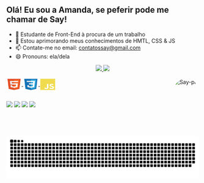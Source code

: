 ## Olá! Eu sou a Amanda, se peferir pode me chamar de Say!

- 🔭 Estudante de Front-End à procura de um trabalho
- 🌱 Estou aprimorando meus conhecimentos de HMTL, CSS & JS
- 📫 Contate-me no email: contatossay@gmail.com
- 😄 Pronouns: ela/dela

<div align="center">
  <a href="https://github.com/saakuya">
  <img height="180em" src="https://github-readme-stats.vercel.app/api?username=saakuya&show_icons=true&icon_color=cc477a&text_color=ffffff&theme=github_dark&card_width=180&title_color=cc477a&clude_all_commits=true&count_private=true"/>
  <img height="180em" src="https://github-readme-stats.vercel.app/api/top-langs/?username=saakuya&layout=compact&langs_count=7&card_width=180&theme=github_dark&title_color=cc477a"/>
</div>
  
  <div style="display: inline_block"><br>
  <img align="center" alt="Say-HTML" height="30" width="40" src="https://raw.githubusercontent.com/devicons/devicon/master/icons/html5/html5-original.svg">
  <img align="center" alt="Say-CSS" height="30" width="40" src="https://raw.githubusercontent.com/devicons/devicon/master/icons/css3/css3-original.svg">
  <img align="center" alt="Say-Js" height="30" width="40" src="https://raw.githubusercontent.com/devicons/devicon/master/icons/javascript/javascript-plain.svg">
  <img align="right" alt="Say-pic" height="150" style="border-radius:50px;" src="https://cdn.discordapp.com/attachments/851596066758328320/891788716840988762/saygif-gifmaker.gif">
</div>
  </div>
  
  ##
  
 <div> 
  <a href="" target="_blank"><img src="https://img.shields.io/badge/-Instagram-%23E4405F?style=for-the-badge&logo=instagram&logoColor=white" target="_blank"></a>
  <a href="" target="_blank"><img src="https://img.shields.io/badge/Discord-7289DA?style=for-the-badge&logo=discord&logoColor=white" target="_blank"></a> 
  <a href= "mailto:contatossay@gmail.com"><img src="https://img.shields.io/badge/-Gmail-%23333?style=for-the-badge&logo=gmail&logoColor=white" target="_blank"></a>
  <a href="" target="_blank"><img src="https://img.shields.io/badge/-LinkedIn-%230077B5?style=for-the-badge&logo=linkedin&logoColor=white" target="_blank"></a> 
 
  ![Snake animation](https://github.com/saakuya/saakuya/blob/output/github-contribution-grid-snake.svg)
 
</div>
